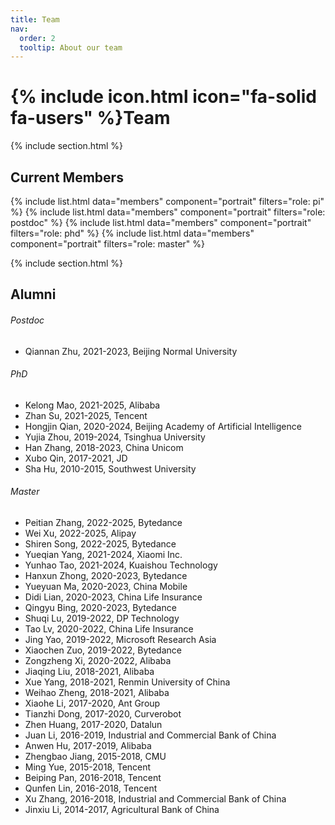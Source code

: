 ```yaml
---
title: Team
nav:
  order: 2
  tooltip: About our team
---
```


# {% include icon.html icon="fa-solid fa-users" %}Team

{% include section.html %}

## Current Members
{% include list.html data="members" component="portrait" filters="role: pi" %}
{% include list.html data="members" component="portrait" filters="role: postdoc" %}
{% include list.html data="members" component="portrait" filters="role: phd" %}
{% include list.html data="members" component="portrait" filters="role: master" %}

{% include section.html %}


## Alumni
###### Postdoc
- Qiannan Zhu, 2021-2023, Beijing Normal University

###### PhD
- Kelong Mao, 2021-2025, Alibaba
- Zhan Su, 2021-2025, Tencent
- Hongjin Qian, 2020-2024, Beijing Academy of Artificial Intelligence
- Yujia Zhou, 2019-2024, Tsinghua University
- Han Zhang, 2018-2023, China Unicom
- Xubo Qin, 2017-2021, JD
- Sha Hu, 2010-2015, Southwest University

###### Master
- Peitian Zhang, 2022-2025, Bytedance
- Wei Xu, 2022-2025, Alipay
- Shiren Song, 2022-2025, Bytedance
- Yueqian Yang, 2021-2024, Xiaomi Inc.
- Yunhao Tao, 2021-2024, Kuaishou Technology
- Hanxun Zhong, 2020-2023, Bytedance
- Yueyuan Ma, 2020-2023, China Mobile
- Didi Lian, 2020-2023, China Life Insurance
- Qingyu Bing, 2020-2023, Bytedance
- Shuqi Lu, 2019-2022, DP Technology
- Tao Lv, 2020-2022, China Life Insurance
- Jing Yao, 2019-2022, Microsoft Research Asia
- Xiaochen Zuo, 2019-2022, Bytedance
- Zongzheng Xi, 2020-2022, Alibaba
- Jiaqing Liu, 2018-2021, Alibaba
- Xue Yang, 2018-2021, Renmin University of China
- Weihao Zheng, 2018-2021, Alibaba
- Xiaohe Li, 2017-2020, Ant Group
- Tianzhi Dong, 2017-2020, Curverobot
- Zhen Huang, 2017-2020, Datalun
- Juan Li, 2016-2019, Industrial and Commercial Bank of China
- Anwen Hu, 2017-2019, Alibaba
- Zhengbao Jiang, 2015-2018, CMU
- Ming Yue, 2015-2018, Tencent
- Beiping Pan, 2016-2018, Tencent
- Qunfen Lin, 2016-2018, Tencent
- Xu Zhang, 2016-2018, Industrial and Commercial Bank of China
- Jinxiu Li, 2014-2017, Agricultural Bank of China
